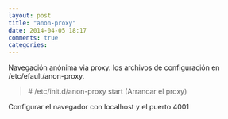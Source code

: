 ```yaml
---
layout: post
title: "anon-proxy"
date: 2014-04-05 18:17
comments: true
categories: 
---
```

Navegación anónima via proxy. los archivos de configuración en /etc/efault/anon-proxy.

>\# /etc/init.d/anon-proxy start (Arrancar el proxy)

Configurar el navegador con localhost y el puerto 4001

